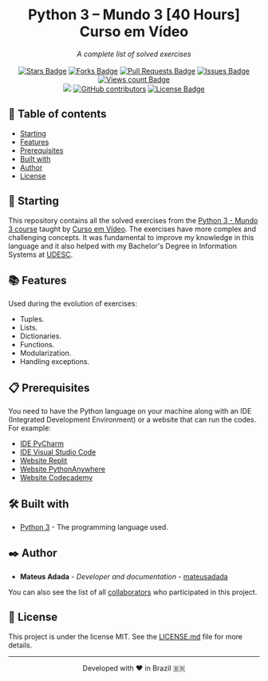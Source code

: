 <h1 align="center">Python 3 – Mundo 3 [40 Hours] Curso em Vídeo</h1>
<div align="center"><i>A complete list of solved exercises</i><br><br>
<a href="https://github.com/mateusadada/python3-mundo3-cursoemvideo/stargazers"><img src="https://img.shields.io/github/stars/mateusadada/python3-mundo3-cursoemvideo" alt="Stars Badge"/></a>
<a href="https://github.com/mateusadada/python3-mundo3-cursoemvideo/network/members"><img src="https://img.shields.io/github/forks/mateusadada/python3-mundo3-cursoemvideo" alt="Forks Badge"/></a>
<a href="https://github.com/mateusadada/python3-mundo3-cursoemvideo/pulls"><img src="https://img.shields.io/github/issues-pr/mateusadada/python3-mundo3-cursoemvideo" alt="Pull Requests Badge"/></a>
<a href="https://github.com/mateusadada/python3-mundo3-cursoemvideo/issues"><img src="https://img.shields.io/github/issues/mateusadada/python3-mundo3-cursoemvideo" alt="Issues Badge"/></a>
<a href="https://github.com/python3-mundo3-cursoemvideo"><img src="https://komarev.com/ghpvc/?username=python3-mundo3-cursoemvideo&color=447ff7&label=views" alt="Views count Badge"/></a>
<br><a href="https://mateusadada.github.io/python3-mundo3-cursoemvideo" target="blank"><img src="https://img.shields.io/website?url=https%3A%2F%2Fmateusadada.github.io%2Fpython3-mundo3-cursoemvideo&logo=github" /></a>
<a href="https://github.com/mateusadada/python3-mundo3-cursoemvideo/graphs/contributors"><img alt="GitHub contributors" src="https://img.shields.io/github/contributors/mateusadada/python3-mundo3-cursoemvideo?color=2b9348"></a>
<a href="https://github.com/mateusadada/python3-mundo3-cursoemvideo/blob/main/LICENSE"><img src="https://img.shields.io/github/license/mateusadada/python3-mundo3-cursoemvideo?color=2b9348" alt="License Badge"/></a>
</div>

## 📜 Table of contents

- [Starting](#-starting)
- [Features](#-features)
- [Prerequisites](#-prerequisites)
- [Built with](#️-built-with)
- [Author](#️-author)
- [License](#-license)

## 🚀 Starting

This repository contains all the solved exercises from the [Python 3 - Mundo 3 course](https://www.cursoemvideo.com/curso/python-3-mundo-3/) taught by [Curso em Vídeo](https://www.cursoemvideo.com/). The exercises have more complex and challenging concepts. It was fundamental to improve my knowledge in this language and it also helped with my Bachelor's Degree in Information Systems at [UDESC](https://www.udesc.br/).

## 📚 Features

Used during the evolution of exercises:

- Tuples.
- Lists.
- Dictionaries.
- Functions.
- Modularization.
- Handling exceptions.

## 📋 Prerequisites

You need to have the Python language on your machine along with an IDE (Integrated Development Environment) or a website that can run the codes. For example:

* [IDE PyCharm](https://www.jetbrains.com/pycharm/)
* [IDE Visual Studio Code](https://code.visualstudio.com/)
* [Website Replit](https://replit.com/)
* [Website PythonAnywhere](https://www.pythonanywhere.com/)
* [Website Codecademy](https://www.codecademy.com/)

## 🛠️ Built with

* [Python 3](https://www.python.org/) - The programming language used.

## ✒️ Author

* **Mateus Adada** - *Developer and documentation* - [mateusadada](https://github.com/mateusadada)

You can also see the list of all [collaborators](https://github.com/mateusadada/python3-mundo3-cursoemvideo/graphs/contributors) who participated in this project.

## 📄 License

This project is under the license MIT. See the [LICENSE.md](https://github.com/mateusadada/python3-mundo3-cursoemvideo/blob/main/LICENSE) file for more details.

<hr><p align="center">Developed with ❤️ in Brazil 🇧🇷</p>
